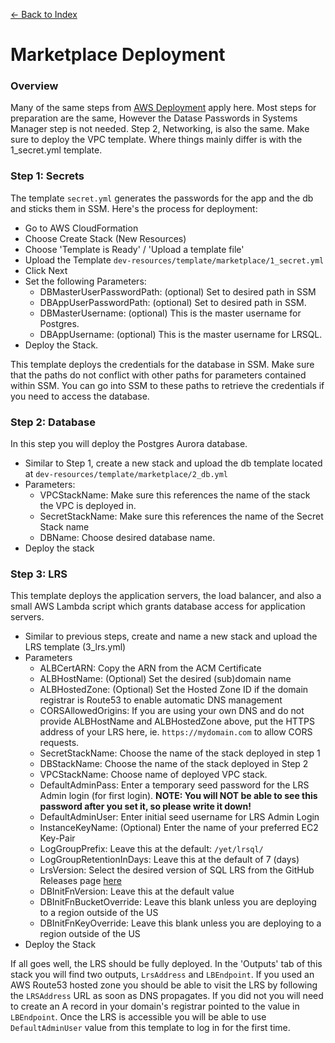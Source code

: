 [<- Back to Index](index)

# Marketplace Deployment


### Overview

Many of the same steps from [AWS Deployment](aws.md) apply here. Most steps for preparation are the same, However the Datase Passwords in Systems Manager step is not needed. Step 2, Networking, is also the same. Make sure to deploy the VPC template. Where things mainly differ is with the 1_secret.yml template.


### Step 1: Secrets

The template `secret.yml` generates the passwords for the app and the db and sticks them in SSM. Here's the process for deployment:

- Go to AWS CloudFormation
- Choose Create Stack (New Resources)
- Choose 'Template is Ready' / 'Upload a template file'
- Upload the Template `dev-resources/template/marketplace/1_secret.yml`
- Click Next
- Set the following Parameters:
    - DBMasterUserPasswordPath: (optional) Set to desired path in SSM
    - DBAppUserPasswordPath: (optional) Set to desired path in SSM.
    - DBMasterUsername: (optional) This is the master username for Postgres.
    - DBAppUsername: (optional) This is the master username for LRSQL. 
- Deploy the Stack.

This template deploys the credentials for the database in SSM. Make sure that the paths do not conflict with other paths for parameters contained within SSM. You can go into SSM to these paths to retrieve the credentials if you need to access the database.

### Step 2: Database

In this step you will deploy the Postgres Aurora database.

- Similar to Step 1, create a new stack and upload the db template located at `dev-resources/template/marketplace/2_db.yml`
- Parameters:
    - VPCStackName: Make sure this references the name of the stack the VPC is deployed in.
    - SecretStackName: Make sure this references the name of the Secret Stack name
    - DBName: Choose desired database name.
- Deploy the stack


### Step 3: LRS

This template deploys the application servers, the load balancer, and also a small AWS Lambda script which grants database access for application servers.

- Similar to previous steps, create and name a new stack and upload the LRS template (3_lrs.yml)
- Parameters
  - ALBCertARN: Copy the ARN from the ACM Certificate
  - ALBHostName: (Optional) Set the desired (sub)domain name 
  - ALBHostedZone: (Optional) Set the Hosted Zone ID if the domain registrar is Route53 to enable automatic DNS management
  - CORSAllowedOrigins: If you are using your own DNS and do not provide ALBHostName and ALBHostedZone above, put the HTTPS address of your LRS here, ie. `https://mydomain.com` to allow CORS requests.
  - SecretStackName: Choose the name of the stack deployed in step 1
  - DBStackName: Choose the name of the stack deployed in Step 2
  - VPCStackName: Choose name of deployed VPC stack.
  - DefaultAdminPass: Enter a temporary seed password for the LRS Admin login (for first login). **NOTE: You will NOT be able to see this password after you set it, so please write it down!**
  - DefaultAdminUser: Enter initial seed username for LRS Admin Login
  - InstanceKeyName: (Optional) Enter the name of your preferred EC2 Key-Pair
  - LogGroupPrefix: Leave this at the default: `/yet/lrsql/`
  - LogGroupRetentionInDays: Leave this at the default of 7 (days)
  - LrsVersion: Select the desired version of SQL LRS from the GitHub Releases page [here](https://github.com/yetanalytics/lrsql/releases)
  - DBInitFnVersion: Leave this at the default value
  - DBInitFnBucketOverride: Leave this blank unless you are deploying to a region outside of the US
  - DBInitFnKeyOverride: Leave this blank unless you are deploying to a region outside of the US
- Deploy the Stack

If all goes well, the LRS should be fully deployed. In the 'Outputs' tab of this stack you will find two outputs, `LrsAddress` and `LBEndpoint`. If you used an AWS Route53 hosted zone you should be able to visit the LRS by following the `LRSAddress` URL as soon as DNS propagates. If you did not you will need to create an A record in your domain's registrar pointed to the value in `LBEndpoint`. Once the LRS is accessible you will be able to use `DefaultAdminUser` value from this template to log in for the first time.
